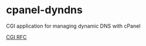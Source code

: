 # cpanel-dyndns

CGI application for managing dynamic DNS with cPanel

[CGI RFC](http://www.ietf.org/rfc/rfc3875)
